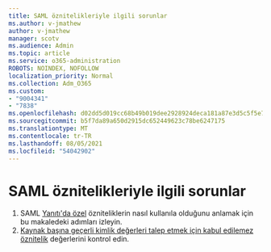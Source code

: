 ```yaml
---
title: SAML öznitelikleriyle ilgili sorunlar
ms.author: v-jmathew
author: v-jmathew
manager: scotv
ms.audience: Admin
ms.topic: article
ms.service: o365-administration
ROBOTS: NOINDEX, NOFOLLOW
localization_priority: Normal
ms.collection: Adm_O365
ms.custom:
- "9004341"
- "7838"
ms.openlocfilehash: d02dd5d019cc68b49b019dee2928924deca181a87e3d5c5f5e7689a8eb5664e2
ms.sourcegitcommit: b5f7da89a650d2915dc652449623c78be6247175
ms.translationtype: MT
ms.contentlocale: tr-TR
ms.lasthandoff: 08/05/2021
ms.locfileid: "54042902"
---
```

# <a name="issues-with-saml-attributes"></a>SAML öznitelikleriyle ilgili sorunlar

1. SAML [Yanıtı'da özel](https://docs.microsoft.com/answers/questions/99054/how-to-use-custom-attributes-in-saml-response.html) özniteliklerin nasıl kullanıla olduğunu anlamak için bu makaledeki adımları izleyin.
2. [Kaynak başına geçerli kimlik değerleri talep etmek için kabul edilemez öznitelik](https://docs.microsoft.com/azure/active-directory/develop/active-directory-claims-mapping#table-3-valid-id-values-per-source) değerlerini kontrol edin.
